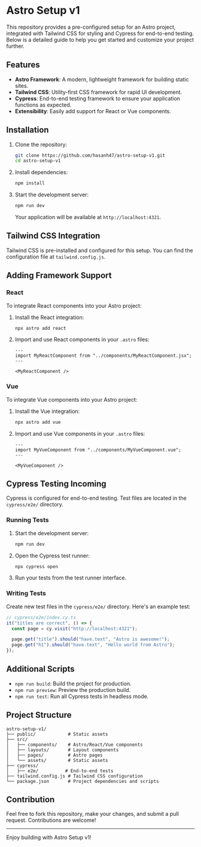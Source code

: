 # Astro Setup v1

This repository provides a pre-configured setup for an Astro project, integrated with Tailwind CSS for styling and Cypress for end-to-end testing. Below is a detailed guide to help you get started and customize your project further.

## Features

- **Astro Framework**: A modern, lightweight framework for building static sites.
- **Tailwind CSS**: Utility-first CSS framework for rapid UI development.
- **Cypress**: End-to-end testing framework to ensure your application functions as expected.
- **Extensibility**: Easily add support for React or Vue components.

## Installation

1. Clone the repository:

   ```bash
   git clone https://github.com/hasanh47/astro-setup-v1.git
   cd astro-setup-v1
   ```

2. Install dependencies:

   ```bash
   npm install
   ```

3. Start the development server:

   ```bash
   npm run dev
   ```

   Your application will be available at `http://localhost:4321`.

## Tailwind CSS Integration

Tailwind CSS is pre-installed and configured for this setup. You can find the configuration file at `tailwind.config.js`.

## Adding Framework Support

### React

To integrate React components into your Astro project:

1. Install the React integration:

   ```bash
   npx astro add react
   ```

2. Import and use React components in your `.astro` files:

   ```astro
   ---
   import MyReactComponent from "../components/MyReactComponent.jsx";
   ---

   <MyReactComponent />
   ```

### Vue

To integrate Vue components into your Astro project:

1. Install the Vue integration:

   ```bash
   npx astro add vue
   ```

2. Import and use Vue components in your `.astro` files:

   ```astro
   ---
   import MyVueComponent from "../components/MyVueComponent.vue";
   ---

   <MyVueComponent />
   ```

## Cypress Testing Incoming

Cypress is configured for end-to-end testing. Test files are located in the `cypress/e2e/` directory.

### Running Tests

1. Start the development server:

   ```bash
   npm run dev
   ```

2. Open the Cypress test runner:

   ```bash
   npx cypress open
   ```

3. Run your tests from the test runner interface.

### Writing Tests

Create new test files in the `cypress/e2e/` directory. Here's an example test:

```typescript
// cypress/e2e/index.cy.ts
it("titles are correct", () => {
  const page = cy.visit("http://localhost:4321");

  page.get("title").should("have.text", "Astro is awesome!");
  page.get("h1").should("have.text", "Hello world from Astro");
});

```

## Additional Scripts

- `npm run build`: Build the project for production.
- `npm run preview`: Preview the production build.
- `npm run test`: Run all Cypress tests in headless mode.

## Project Structure

```
astro-setup-v1/
├── public/            # Static assets
├── src/
│   ├── components/    # Astro/React/Vue components
│   ├── layouts/       # Layout components
│   ├── pages/         # Astro pages
│   └── assets/        # Static assets
├── cypress/
│   ├── e2e/          # End-to-end tests
├── tailwind.config.js # Tailwind CSS configuration
└── package.json       # Project dependencies and scripts
```

## Contribution

Feel free to fork this repository, make your changes, and submit a pull request. Contributions are welcome!

---

Enjoy building with Astro Setup v1!
